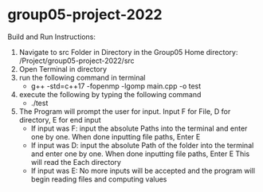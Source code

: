 # group05-project-2022

Build and Run Instructions:

1. Navigate to src Folder in Directory in the Group05 Home directory: /Project/group05-project-2022/src
2. Open Terminal in directory
3. run the following command in terminal
    * g++ -std=c++17 -fopenmp -lgomp main.cpp -o test 
4. execute the following by typing the following command
    * ./test
5. The Program will prompt the user for input. Input F for File, D for directory, E for end input
    *  If input was F: input the absolute Paths into the terminal and enter one by one. When done inputting file paths, Enter E
    *  If input was D: input the absolute Path of the folder into the terminal and enter one by one. When done inputting file paths, Enter E This will read the Each directory
    *  If input was E: No more inputs will be accepted and the program will begin reading files and computing values
